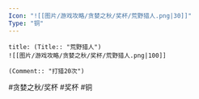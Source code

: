 ```yaml
---
Icon: "![[图片/游戏攻略/贪婪之秋/奖杯/荒野猎人.png|30]]"
Type: "铜"
---
```

```ad-common-bronze-trophy
title: (Title:: "荒野猎人")
![[图片/游戏攻略/贪婪之秋/奖杯/荒野猎人.png|100]]

(Comment:: "打猎20次")
```

#贪婪之秋/奖杯 #奖杯 #铜
